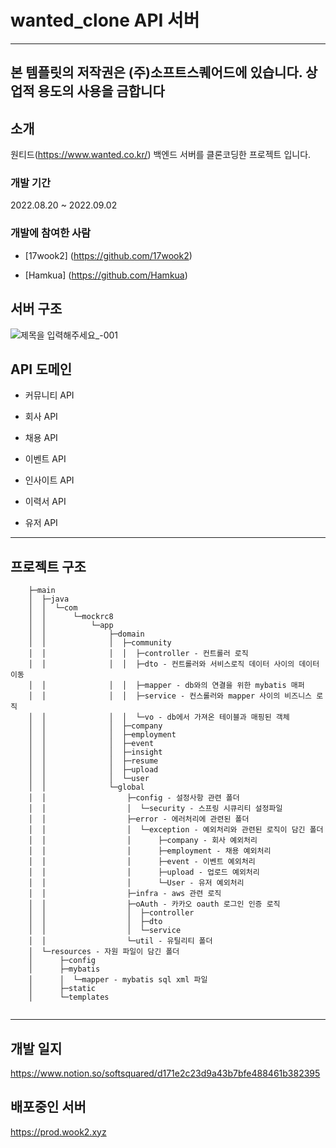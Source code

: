 # wanted_clone API 서버

---

## 본 템플릿의 저작권은 (주)소프트스퀘어드에 있습니다. 상업적 용도의 사용을 금합니다

## 소개 	

원티드(https://www.wanted.co.kr/) 백엔드 서버를 클론코딩한 프로젝트 입니다. 



### 개발 기간

2022.08.20 ~ 2022.09.02



### 개발에 참여한 사람

- [17wook2] (https://github.com/17wook2)

- [Hamkua] (https://github.com/Hamkua)

  



## 서버 구조

![제목을 입력해주세요_-001](https://user-images.githubusercontent.com/59720037/187969676-ac9241ba-3878-4004-9519-6f2bf2cfc525.png)


## API 도메인

-  커뮤니티 API

-  회사 API

-  채용 API

-  이벤트 API

-  인사이트 API

-  이력서 API

- 유저 API

  

---

 

## 프로젝트 구조

``` src
    ├─main
    │  ├─java
    │  │  └─com
    │  │      └─mockrc8
    │  │          └─app
    │  │              ├─domain
    │  │              │  ├─community 
    │  │              │  │  ├─controller - 컨트롤러 로직
    │  │              │  │  ├─dto - 컨트롤러와 서비스로직 데이터 사이의 데이터 이동
    │  │              │  │  ├─mapper - db와의 연결을 위한 mybatis 매퍼
    │  │              │  │  ├─service - 컨스롤러와 mapper 사이의 비즈니스 로직
    │  │              │  │  └─vo - db에서 가져온 테이블과 매핑된 객체
    │  │              │  ├─company
    │  │              │  ├─employment
    │  │              │  ├─event
    │  │              │  ├─insight
    │  │              │  ├─resume
    │  │              │  ├─upload
    │  │              │  └─user
    │  │              └─global 
    │  │                  ├─config - 설정사항 관련 폴더
    │  │                  │  └─security - 스프링 시큐리티 설정파일
    │  │                  ├─error - 에러처리에 관련된 폴더
    │  │                  │  └─exception - 예외처리와 관련된 로직이 담긴 폴더
    │  │                  │      ├─company - 회사 예외처리 
    │  │                  │      ├─employment - 채용 예외처리
    │  │                  │      ├─event - 이벤트 예외처리
    │  │                  │      ├─upload - 업로드 예외처리
    │  │                  │      └─User - 유저 예외처리
    │  │                  ├─infra - aws 관련 로직
    │  │                  ├─oAuth - 카카오 oauth 로그인 인증 로직
    │  │                  │  ├─controller
    │  │                  │  ├─dto
    │  │                  │  └─service
    │  │                  └─util - 유틸리티 폴더
    │  └─resources - 자원 파일이 담긴 폴더
    │      ├─config
    │      ├─mybatis
    │      │  └─mapper - mybatis sql xml 파일
    │      ├─static
    │      └─templates
    
```

----



## 개발 일지

https://www.notion.so/softsquared/d171e2c23d9a43b7bfe488461b382395



## 배포중인 서버

https://prod.wook2.xyz
